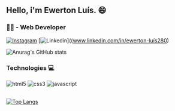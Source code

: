 ## Hello, i'm Ewerton Luís. 😄
### 👨‍💻 - Web Developer

[![Instagram](https://img.shields.io/badge/Instagram-E4405F?style=for-the-badge&logo=instagram&logoColor=white)](https://www.instagram.com/ewrtonl/)
[![Linkedin](https://img.shields.io/badge/LinkedIn-0077B5?style=for-the-badge&logo=linkedin&logoColor=white)]((www.linkedin.com/in/ewerton-luís280)

![Anurag's GitHub stats](https://github-readme-stats.vercel.app/api?username=marcosmbm&show_icons=true&theme=radical)

### Technologies 💻

<div style="display: inline_block">
    <img align="center" alt="html5" src="https://img.shields.io/badge/HTML5-E34F26?style=for-the-badge&logo=html5&logoColor=white"/>
    <img align="center" alt="css3" src="https://img.shields.io/badge/CSS3-1572B6?style=for-the-badge&logo=css3&logoColor=whitee"/>
    <img align="center" alt="javascript" src="https://img.shields.io/badge/JavaScript-F7DF1E?style=for-the-badge&logo=javascript&logoColor=black"/>
</div>

<br>

[![Top Langs](https://github-readme-stats.vercel.app/api/top-langs/?username=marcosmbm&layout=compact&theme=radical)](https://github.com/anuraghazra/github-readme-stats)
